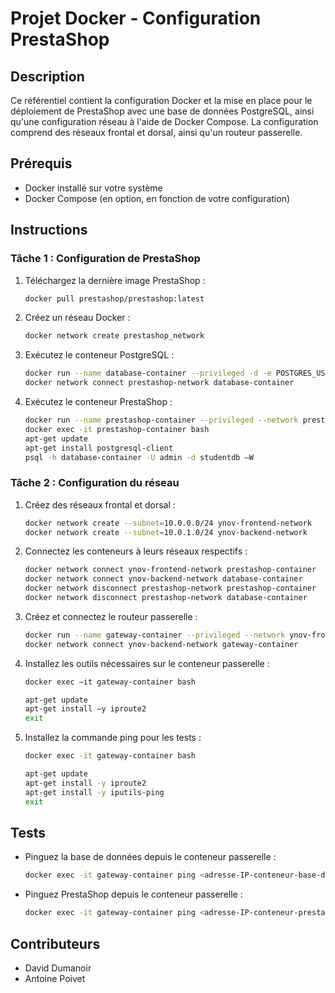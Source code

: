 # Projet Docker - Configuration PrestaShop

## Description
Ce référentiel contient la configuration Docker et la mise en place pour le déploiement de PrestaShop avec une base de données PostgreSQL, ainsi qu'une configuration réseau à l'aide de Docker Compose. La configuration comprend des réseaux frontal et dorsal, ainsi qu'un routeur passerelle.

## Prérequis
- Docker installé sur votre système
- Docker Compose (en option, en fonction de votre configuration)

## Instructions

### Tâche 1 : Configuration de PrestaShop
1. Téléchargez la dernière image PrestaShop :
    ```bash
    docker pull prestashop/prestashop:latest
    ```

2. Créez un réseau Docker :
    ```bash
    docker network create prestashop_network
    ```

3. Exécutez le conteneur PostgreSQL :
    ```bash
    docker run --name database-container --privileged -d -e POSTGRES_USER=admin -e POSTGRES_PASSWORD=admin -e POSTGRES_DB=studentdb -v tp_volume:/var/lib/postgresql/data -p 5433:5432 postgres
    docker network connect prestashop-network database-container
    ```

4. Exécutez le conteneur PrestaShop :
    ```bash
    docker run --name prestashop-container --privileged --network prestashop-network -e PRESTASHOP_DATABASE_PASSWORD=admin -d prestashop/prestashop
    docker exec -it prestashop-container bash
    apt-get update
    apt-get install postgresql-client
    psql -h database-container -U admin -d studentdb –W
    ```

### Tâche 2 : Configuration du réseau
1. Créez des réseaux frontal et dorsal :
    ```bash
    docker network create --subnet=10.0.0.0/24 ynov-frontend-network
    docker network create --subnet=10.0.1.0/24 ynov-backend-network
    ```

2. Connectez les conteneurs à leurs réseaux respectifs :
    ```bash
    docker network connect ynov-frontend-network prestashop-container
    docker network connect ynov-backend-network database-container
    docker network disconnect prestashop-network prestashop-container
    docker network disconnect prestashop-network database-container
    ```

3. Créez et connectez le routeur passerelle :
    ```bash
    docker run --name gateway-container --privileged --network ynov-frontend-network --cap-add NET_ADMIN --cap-add SYS_MODULE --sysctl net.ipv4.ip_forward=1 -v /lib/modules:/lib/modules:ro -d nginx:latest
    docker network connect ynov-backend-network gateway-container
    ```

4. Installez les outils nécessaires sur le conteneur passerelle :
    ```bash
    docker exec –it gateway-container bash
    ```
    ```bash
    apt-get update
    apt-get install –y iproute2
    exit
    ```

5. Installez la commande ping pour les tests :
    ```bash
    docker exec -it gateway-container bash
    ```
    ```bash
    apt-get update 
    apt-get install -y iproute2 
    apt-get install -y iputils-ping
    exit
    ```

## Tests
- Pinguez la base de données depuis le conteneur passerelle :
    ```bash
    docker exec -it gateway-container ping <adresse-IP-conteneur-base-de-donnees>
    ```

- Pinguez PrestaShop depuis le conteneur passerelle :
    ```bash
    docker exec -it gateway-container ping <adresse-IP-conteneur-prestashop>
    ```

## Contributeurs
- David Dumanoir
- Antoine Poivet
